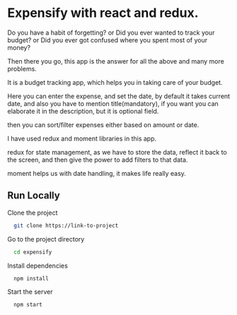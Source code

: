# Expensify with react and redux.

Do you have a habit of forgetting?
or
Did you ever wanted to track your budget?
or
Did you ever got confused where you spent most of your money?

Then there you go, this app is the answer for all the above and many more problems.

It is a budget tracking app, which helps you in taking care of your budget.

Here you can enter the expense, and set the date, by default it takes current date,
and also you have to mention title(mandatory), if you want you can elaborate it in the description,
but it is optional field.

then you can sort/filter expenses either based on amount or date.

I have used redux and moment libraries in this app.

redux for state management, as we have to store the data, reflect it back to the screen,
and then give the power to add filters to that data.

moment helps us with date handling, it makes life really easy.

## Run Locally

Clone the project

```bash
  git clone https://link-to-project
```

Go to the project directory

```bash
  cd expensify
```

Install dependencies

```bash
  npm install
```

Start the server

```bash
  npm start
```
